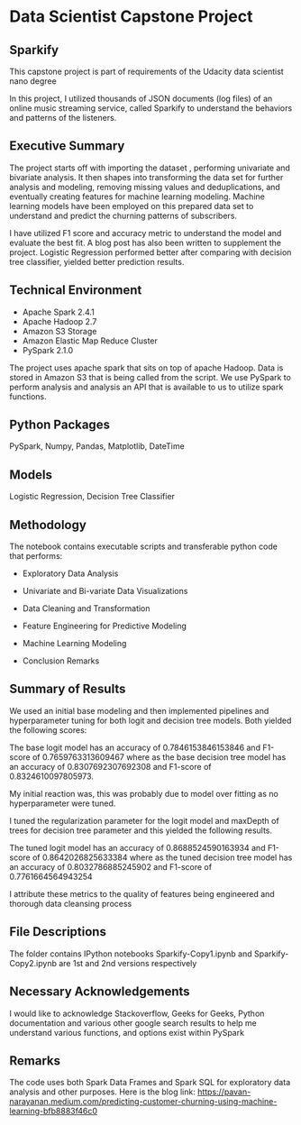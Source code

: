 # Data Scientist Capstone Project

## Sparkify

This capstone project is part of requirements of the Udacity data scientist nano degree

In this project, I utilized thousands of JSON documents (log files) of an online music streaming service, called Sparkify to understand the behaviors and patterns of the listeners.

## Executive Summary

The project starts off with importing the dataset , performing univariate and bivariate analysis. It then shapes into transforming the data set for further analysis and modeling, removing missing values and deduplications, and eventually creating features for machine learning modeling. Machine learning models have been employed on this prepared data set to understand and predict the churning patterns of subscribers.

I have utilized F1 score and accuracy metric to understand the model and evaluate the best fit. A blog post has also been written to supplement the project. Logistic Regression performed better after comparing with decision tree classifier, yielded better prediction results.

## Technical Environment

- Apache Spark 2.4.1
- Apache Hadoop 2.7
- Amazon S3 Storage
- Amazon Elastic Map Reduce Cluster
- PySpark 2.1.0

The project uses apache spark that sits on top of apache Hadoop. Data is stored in Amazon S3 that is being called from the script. We use PySpark to perform analysis and analysis an API that is available to us to utilize spark functions.

## Python Packages

PySpark, Numpy, Pandas, Matplotlib, DateTime

## Models

Logistic Regression, Decision Tree Classifier 

## Methodology

The notebook contains executable scripts and transferable python code that performs:

- Exploratory Data Analysis

- Univariate and Bi-variate Data Visualizations

- Data Cleaning and Transformation

- Feature Engineering for Predictive Modeling

- Machine Learning Modeling

- Conclusion Remarks

## Summary of Results

We used an initial base modeling and then implemented pipelines and hyperparameter tuning for both logit and decision tree models.
Both yielded the following scores:

The base logit model has an accuracy of 0.7846153846153846 and F1-score of 0.7659763313609467 where as the base decision tree model has an accuracy of 0.8307692307692308 and F1-score of 0.8324610097805973. 

My initial reaction was, this was probably due to model over fitting as no hyperparameter were tuned.

I tuned the regularization parameter for the logit model and maxDepth of trees for decision tree parameter and this yielded the following results.

The tuned logit model has an accuracy of 0.8688524590163934 and F1-score of 0.8642026825633384 where as the tuned decision tree model has an accuracy of 0.8032786885245902 and F1-score of 0.7761664564943254

I attribute these metrics to the quality of features being engineered and thorough data cleansing process

## File Descriptions

The folder contains IPython notebooks Sparkify-Copy1.ipynb and Sparkify-Copy2.ipynb are 1st and 2nd versions respectively

## Necessary Acknowledgements

I would like to acknowledge Stackoverflow, Geeks for Geeks, Python documentation and various other google search results to help me understand various functions, and options exist within PySpark 


## Remarks

The code uses both Spark Data Frames and Spark SQL for exploratory data analysis and other purposes.
Here is the blog link: https://pavan-narayanan.medium.com/predicting-customer-churning-using-machine-learning-bfb8883f46c0

